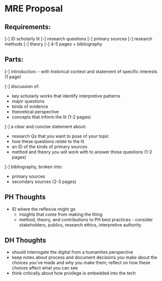 # MRE Proposal

## Requirements:
[-] ID scholarly lit
[-] research questions
[-] primary sources
[-] research methods
[-] theory
[-] 4-5 pages + bibliography

## Parts:
[-] introduction:
    - with historical context and statement of specific interests (1 page)

[-] discussion of:
  - key scholarly works that identify interpretive patterns
  - major questions 
  - kinds of evidence
  - theoretical perspective
  - concepts that inform the lit (1-2 pages)

[-] a clear and concise statement about:
  - research Qs that you want to pose of your topic
  - how these questions relate to the lit
  - an ID of the kinds of primary sources
  - method and theory you will work with to answer those questions (1-2 pages)
 
[-] bibliography, broken into:
   - primary sources
   - secondary sources (2-3 pages)

## PH Thoughts
- ID where the reflexive might go
    - insights that come from making the thing
    - method, theory, and contributions to PH best practices
          - consider stakeholders, publics, research ethics, interpretive authority

## DH Thoughts
- should interrogate the digital from a humanities perspective
- keep notes about process and document decisions you make about the choices you've made and why you make them; reflect on how these choices affect what you can see
- think critically about how privilege is embedded into the tech


